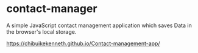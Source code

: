 contact-manager
===============

A simple JavaScript contact management application which saves Data in the browser's local storage.




https://chibuikekenneth.github.io/Contact-management-app/
